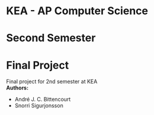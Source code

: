 # KEA - AP Computer Science
# Second Semester
# Final Project
Final project for 2nd semester at KEA  
**Authors:**
* André J. C. Bittencourt
* Snorri Sigurjonsson
